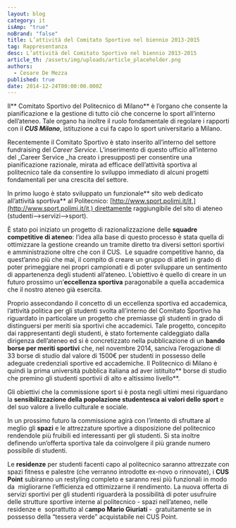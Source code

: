 ```yaml
---
layout: blog
category: it
isAmp: "true"
noBrand: "false"
title: L’attività del Comitato Sportivo nel biennio 2013-2015
tag: Rappresentanza
desc: L’attività del Comitato Sportivo nel biennio 2013-2015
article_th: /assets/img/uploads/article_placeholder.png
authors:
  - Cesare De Mezza
published: true
date: 2014-12-24T00:00:00.000Z
---
```


Il** Comitato Sportivo del Politecnico di Milano** è l’organo che consente la pianificazione e la gestione di tutto ciò che concerne lo sport all’interno dell’ateneo. Tale organo ha inoltre il ruolo fondamentale di regolare i rapporti con il _**CUS Milano**_, istituzione a cui fa capo lo sport universitario a Milano.

Recentemente il Comitato Sportivo è stato inserito all’interno del settore fundraising del _Career Service_. L’inserimento di questo ufficio all’interno del _Career Service _ha creato i presupposti per consentire una pianificazione razionale, mirata ad efficace dell’attività sportiva al politecnico tale da consentire lo sviluppo immediato di alcuni progetti fondamentali per una crescita del settore.

In primo luogo è stato sviluppato un funzionale** sito web dedicato all’attività sportiva** al Politecnico: [http://www.sport.polimi.it/it,](http://www.sport.polimi.it/it,) direttamente raggiungibile del sito di ateneo (studenti⟶servizi⟶sport).

È stato poi iniziato un progetto di razionalizzazione delle **squadre competitive di ateneo**: l’idea alla base di questo processo è stata quella di ottimizzare la gestione creando un tramite diretto tra diversi settori sportivi e amministrazione oltre che con il CUS.  Le squadre competitive hanno, da quest’anno più che mai, il compito di creare un gruppo di atleti in grado di poter primeggiare nei propri campionati e di poter sviluppare un sentimento di appartenenza degli studenti all’ateneo. L’obiettivo è quello di creare in un futuro prossimo un’**eccellenza sportiva** paragonabile a quella accademica che il nostro ateneo già esercita. 

Proprio assecondando il concetto di un eccellenza sportiva ed accademica, l’attività politica per gli studenti svolta all’interno del Comitato Sportivo ha riguardato in particolare un progetto che premiasse gli studenti in grado di distinguersi per meriti sia sportivi che accademici. Tale progetto, concepito dai rappresentanti degli studenti, è stato fortemente caldeggiato dalla dirigenza dell’ateneo ed si è concretizzato nella pubblicazione di un **bando borse per meriti sportivi** che, nel novembre 2014, sanciva l’erogazione di 33 borse di studio dal valore di 1500€ per studenti in possesso delle adeguate credenziali sportive ed accademiche. Il Politecnico di Milano è quindi la prima università pubblica italiana ad aver istituito** borse di studio che premino gli studenti sportivii di alto e altissimo livello**.

Gli obiettivi che la commissione sport si è posta negli ultimi mesi riguardano la **sensibilizzazione della popolazione studentesca ai valori dello sport** e del suo valore a livello culturale e sociale. 

In un prossimo futuro la commissione agirà con l’intento di sfruttare al meglio gli **spazi** e le attrezzature sportive a disposizione del politecnico rendendole più fruibili ed interessanti per gli studenti. Si sta inoltre definendo un’offerta sportiva tale da coinvolgere il più grande numero possibile di studenti.

Le **residenze** per studenti facenti capo al politecnico saranno attrezzate con spazi fitness e palestre (che verranno introdotte ex-novo o rinnovate), i **CUS Point** subiranno un restyling completo e saranno resi più funzionali in modo da  migliorarne l’efficienza ed ottimizzarne il rendimento. La nuova offerta di servizi sportivi per gli studenti riguarderà la possibilità di poter usufruire delle strutture sportive interne al politecnico - spazi nell’ateneo, nelle residenze e  soprattutto al c**ampo Mario Giuriati** -  gratuitamente se in possesso della “tessera verde” acquistabile nei CUS Point.
